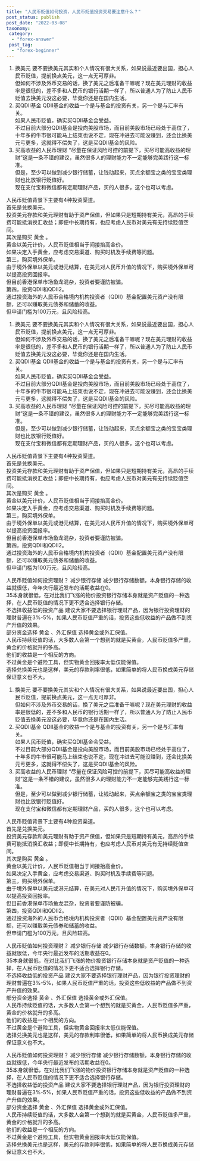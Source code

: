 ```yaml
---
title: "人民币贬值如何投资，人民币贬值投资交易要注意什么？"
post_status: publish
post_date: "2022-03-08"
taxonomy:
 category: 
  - "forex-answer"
 post_tag: 
  - "forex-beginner"
---
```


1. 换美元 要不要换美元其实和个人情况有很大关系，如果说最近要出国，担心人民币贬值，提前换点美元，这一点无可厚非。  
但如何不涉及外币交易的话，换了美元之后准备干嘛呢？现在美元理财的收益率是很低的，差不多和人民币的银行活期一样了，所以普通人为了防止人民币贬值去换美元没这必要，毕竟你还是在国内生活。  
2. 买QDII基金 QDII基金的收益一个是与基金的投资有关，另一个是与汇率有关。  
如果人民币贬值，确实买QDII基金会受益。  
不过目前大部分QDII基金是投向美股市场，而目前美股市场已经处于高位了，十年多的牛市很可能马上结束也说不定，现在冲进去可能没赚到，还会比换美元亏更多，这就得不偿失了，这是买QDII基金的风险。  
3. 买高收益的人民币理财 “尽量在保证风险可控的前提下，买尽可能高收益的理财”这是一条不错的建议，虽然很多人的理财能力不一定能够完美践行这一标准。  
但是，至少可以做到减少银行储蓄，让钱动起来，买点余额宝之类的宝宝类理财也比放银行贬值好。  
现在支付宝和微信都有定期理财产品，买的人很多，这个也可以考虑。  

人民币贬值背景下主要有4种投资渠道。  
首先是兑换美元。  
投资美元存款和美元理财有助于资产保值，但如果只是短期持有美元，高昂的手续费可能抵消换汇收益；即便中长期持有，也应考虑人民币对美元有无持续贬值空间。  
其次是购买 黄金 。  
黄金以美元计价，人民币贬值相当于间接抬高金价。  
如果决定入手黄金，应考虑交易渠道、购买时机及手续费等问题。  
第三，购买境外保单。  
由于境外保单以美元或港元结算，在美元对人民币升值的情况下，购买境外保单可以提高投资回报率。  
但目前香港保单市场鱼龙混杂，投资者要谨防被骗。  
第四，投资QDII和QDII2。  
通过投资海外的人民币合格境内机构投资者（QDII）基金配置美元资产没有限额，还可以赚取美元债券和储蓄的收益。  
但申请门槛为100万元，且风险较高。  

1. 换美元 要不要换美元其实和个人情况有很大关系，如果说最近要出国，担心人民币贬值，提前换点美元，这一点无可厚非。  
但如何不涉及外币交易的话，换了美元之后准备干嘛呢？现在美元理财的收益率是很低的，差不多和人民币的银行活期一样了，所以普通人为了防止人民币贬值去换美元没这必要，毕竟你还是在国内生活。  
2. 买QDII基金 QDII基金的收益一个是与基金的投资有关，另一个是与汇率有关。  
如果人民币贬值，确实买QDII基金会受益。  
不过目前大部分QDII基金是投向美股市场，而目前美股市场已经处于高位了，十年多的牛市很可能马上结束也说不定，现在冲进去可能没赚到，还会比换美元亏更多，这就得不偿失了，这是买QDII基金的风险。  
3. 买高收益的人民币理财 “尽量在保证风险可控的前提下，买尽可能高收益的理财”这是一条不错的建议，虽然很多人的理财能力不一定能够完美践行这一标准。  
但是，至少可以做到减少银行储蓄，让钱动起来，买点余额宝之类的宝宝类理财也比放银行贬值好。  
现在支付宝和微信都有定期理财产品，买的人很多，这个也可以考虑。  

人民币贬值背景下主要有4种投资渠道。  
首先是兑换美元。  
投资美元存款和美元理财有助于资产保值，但如果只是短期持有美元，高昂的手续费可能抵消换汇收益；即便中长期持有，也应考虑人民币对美元有无持续贬值空间。  
其次是购买 黄金 。  
黄金以美元计价，人民币贬值相当于间接抬高金价。  
如果决定入手黄金，应考虑交易渠道、购买时机及手续费等问题。  
第三，购买境外保单。  
由于境外保单以美元或港元结算，在美元对人民币升值的情况下，购买境外保单可以提高投资回报率。  
但目前香港保单市场鱼龙混杂，投资者要谨防被骗。  
第四，投资QDII和QDII2。  
通过投资海外的人民币合格境内机构投资者（QDII）基金配置美元资产没有限额，还可以赚取美元债券和储蓄的收益。  
但申请门槛为100万元，且风险较高。  

人民币贬值如何投资理财？ 减少银行存储 减少银行存储数额，本身银行存储的收益就很低，今年央行最近发布的活期收益在0。  
35本身就很低，在对比我们飞涨的物价投资银行存储本身就是资产贬值的一种选择，在人民币贬值的情况下更不适合选择银行存储。  
不选择收益低的投资产品 建议大家不要选择银行理财产品，因为银行投资理财的理财普遍在3%-5%，如果人民币贬值严重的话，投资这些低收益的产品做不到资产升值的效果。  
部分资金选择 黄金 、外汇保值 选择黄金或外汇保值。  
人民币持续贬值的话，大多数人会第一个想到的就是买黄金，人民币贬值多严重，黄金的价格就升的多高。  
他们的收益是一个相反的方向。  
不过黄金是个避险工具，但实物黄金回报率太低仅能保值。  
选择兑换美元也是这样，美元的存款利率很低，如果简单的将人民币换成美元存储保证意义也不大。  

1. 换美元 要不要换美元其实和个人情况有很大关系，如果说最近要出国，担心人民币贬值，提前换点美元，这一点无可厚非。  
但如何不涉及外币交易的话，换了美元之后准备干嘛呢？现在美元理财的收益率是很低的，差不多和人民币的银行活期一样了，所以普通人为了防止人民币贬值去换美元没这必要，毕竟你还是在国内生活。  
2. 买QDII基金 QDII基金的收益一个是与基金的投资有关，另一个是与汇率有关。  
如果人民币贬值，确实买QDII基金会受益。  
不过目前大部分QDII基金是投向美股市场，而目前美股市场已经处于高位了，十年多的牛市很可能马上结束也说不定，现在冲进去可能没赚到，还会比换美元亏更多，这就得不偿失了，这是买QDII基金的风险。  
3. 买高收益的人民币理财 “尽量在保证风险可控的前提下，买尽可能高收益的理财”这是一条不错的建议，虽然很多人的理财能力不一定能够完美践行这一标准。  
但是，至少可以做到减少银行储蓄，让钱动起来，买点余额宝之类的宝宝类理财也比放银行贬值好。  
现在支付宝和微信都有定期理财产品，买的人很多，这个也可以考虑。  

人民币贬值背景下主要有4种投资渠道。  
首先是兑换美元。  
投资美元存款和美元理财有助于资产保值，但如果只是短期持有美元，高昂的手续费可能抵消换汇收益；即便中长期持有，也应考虑人民币对美元有无持续贬值空间。  
其次是购买 黄金 。  
黄金以美元计价，人民币贬值相当于间接抬高金价。  
如果决定入手黄金，应考虑交易渠道、购买时机及手续费等问题。  
第三，购买境外保单。  
由于境外保单以美元或港元结算，在美元对人民币升值的情况下，购买境外保单可以提高投资回报率。  
但目前香港保单市场鱼龙混杂，投资者要谨防被骗。  
第四，投资QDII和QDII2。  
通过投资海外的人民币合格境内机构投资者（QDII）基金配置美元资产没有限额，还可以赚取美元债券和储蓄的收益。  
但申请门槛为100万元，且风险较高。  

人民币贬值如何投资理财？ 减少银行存储 减少银行存储数额，本身银行存储的收益就很低，今年央行最近发布的活期收益在0。  
35本身就很低，在对比我们飞涨的物价投资银行存储本身就是资产贬值的一种选择，在人民币贬值的情况下更不适合选择银行存储。  
不选择收益低的投资产品 建议大家不要选择银行理财产品，因为银行投资理财的理财普遍在3%-5%，如果人民币贬值严重的话，投资这些低收益的产品做不到资产升值的效果。  
部分资金选择 黄金 、外汇保值 选择黄金或外汇保值。  
人民币持续贬值的话，大多数人会第一个想到的就是买黄金，人民币贬值多严重，黄金的价格就升的多高。  
他们的收益是一个相反的方向。  
不过黄金是个避险工具，但实物黄金回报率太低仅能保值。  
选择兑换美元也是这样，美元的存款利率很低，如果简单的将人民币换成美元存储保证意义也不大。  

人民币贬值如何投资理财？ 减少银行存储 减少银行存储数额，本身银行存储的收益就很低，今年央行最近发布的活期收益在0。  
35本身就很低，在对比我们飞涨的物价投资银行存储本身就是资产贬值的一种选择，在人民币贬值的情况下更不适合选择银行存储。  
不选择收益低的投资产品 建议大家不要选择银行理财产品，因为银行投资理财的理财普遍在3%-5%，如果人民币贬值严重的话，投资这些低收益的产品做不到资产升值的效果。  
部分资金选择 黄金 、外汇保值 选择黄金或外汇保值。  
人民币持续贬值的话，大多数人会第一个想到的就是买黄金，人民币贬值多严重，黄金的价格就升的多高。  
他们的收益是一个相反的方向。  
不过黄金是个避险工具，但实物黄金回报率太低仅能保值。  
选择兑换美元也是这样，美元的存款利率很低，如果简单的将人民币换成美元存储保证意义也不大。
